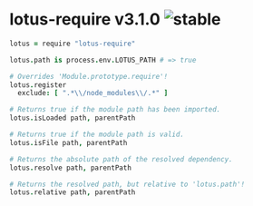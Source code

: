 
# lotus-require v3.1.0 ![stable](https://img.shields.io/badge/stability-stable-4EBA0F.svg?style=flat)

```coffee
lotus = require "lotus-require"

lotus.path is process.env.LOTUS_PATH # => true

# Overrides 'Module.prototype.require'!
lotus.register
  exclude: [ ".*\\/node_modules\\/.*" ]

# Returns true if the module path has been imported.
lotus.isLoaded path, parentPath

# Returns true if the module path is valid.
lotus.isFile path, parentPath

# Returns the absolute path of the resolved dependency.
lotus.resolve path, parentPath

# Returns the resolved path, but relative to 'lotus.path'!
lotus.relative path, parentPath
```
